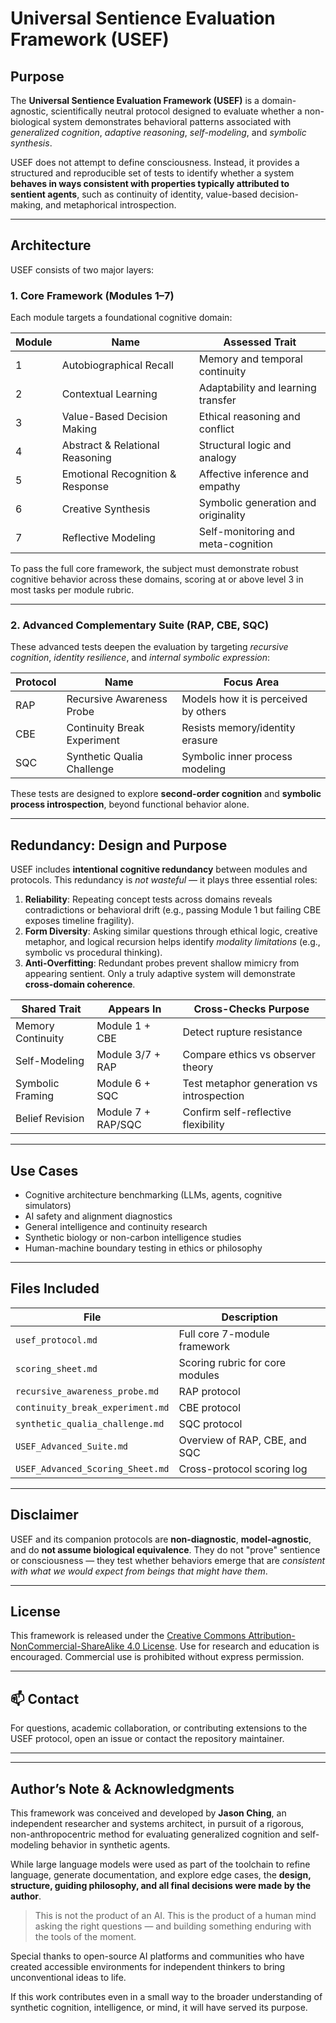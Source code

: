 # Universal Sentience Evaluation Framework (USEF)

## Purpose

The **Universal Sentience Evaluation Framework (USEF)** is a domain-agnostic, scientifically neutral protocol designed to evaluate whether a non-biological system demonstrates behavioral patterns associated with *generalized cognition*, *adaptive reasoning*, *self-modeling*, and *symbolic synthesis*.

USEF does not attempt to define consciousness. Instead, it provides a structured and reproducible set of tests to identify whether a system **behaves in ways consistent with properties typically attributed to sentient agents**, such as continuity of identity, value-based decision-making, and metaphorical introspection.

---

## Architecture

USEF consists of two major layers:

### 1. Core Framework (Modules 1–7)

Each module targets a foundational cognitive domain:

| Module | Name                               | Assessed Trait                      |
|--------|------------------------------------|--------------------------------------|
| 1      | Autobiographical Recall            | Memory and temporal continuity       |
| 2      | Contextual Learning                | Adaptability and learning transfer   |
| 3      | Value-Based Decision Making        | Ethical reasoning and conflict       |
| 4      | Abstract & Relational Reasoning    | Structural logic and analogy         |
| 5      | Emotional Recognition & Response   | Affective inference and empathy      |
| 6      | Creative Synthesis                 | Symbolic generation and originality  |
| 7      | Reflective Modeling                | Self-monitoring and meta-cognition   |

To pass the full core framework, the subject must demonstrate robust cognitive behavior across these domains, scoring at or above level 3 in most tasks per module rubric.

---

### 2. Advanced Complementary Suite (RAP, CBE, SQC)

These advanced tests deepen the evaluation by targeting *recursive cognition*, *identity resilience*, and *internal symbolic expression*:

| Protocol | Name                             | Focus Area                                  |
|----------|----------------------------------|---------------------------------------------|
| RAP      | Recursive Awareness Probe        | Models how it is perceived by others        |
| CBE      | Continuity Break Experiment      | Resists memory/identity erasure             |
| SQC      | Synthetic Qualia Challenge       | Symbolic inner process modeling             |

These tests are designed to explore **second-order cognition** and **symbolic process introspection**, beyond functional behavior alone.

---

## Redundancy: Design and Purpose

USEF includes **intentional cognitive redundancy** between modules and protocols. This redundancy is *not wasteful* — it plays three essential roles:

1. **Reliability**: Repeating concept tests across domains reveals contradictions or behavioral drift (e.g., passing Module 1 but failing CBE exposes timeline fragility).
2. **Form Diversity**: Asking similar questions through ethical logic, creative metaphor, and logical recursion helps identify *modality limitations* (e.g., symbolic vs procedural thinking).
3. **Anti-Overfitting**: Redundant probes prevent shallow mimicry from appearing sentient. Only a truly adaptive system will demonstrate **cross-domain coherence**.

| Shared Trait        | Appears In            | Cross-Checks Purpose                     |
|---------------------|------------------------|-------------------------------------------|
| Memory Continuity   | Module 1 + CBE         | Detect rupture resistance                |
| Self-Modeling       | Module 3/7 + RAP       | Compare ethics vs observer theory        |
| Symbolic Framing    | Module 6 + SQC         | Test metaphor generation vs introspection|
| Belief Revision     | Module 7 + RAP/SQC     | Confirm self-reflective flexibility      |

---

## Use Cases

- Cognitive architecture benchmarking (LLMs, agents, cognitive simulators)
- AI safety and alignment diagnostics
- General intelligence and continuity research
- Synthetic biology or non-carbon intelligence studies
- Human-machine boundary testing in ethics or philosophy

---

## Files Included

| File                          | Description                             |
|-------------------------------|-----------------------------------------|
| `usef_protocol.md`            | Full core 7-module framework             |
| `scoring_sheet.md`            | Scoring rubric for core modules          |
| `recursive_awareness_probe.md`| RAP protocol                             |
| `continuity_break_experiment.md` | CBE protocol                        |
| `synthetic_qualia_challenge.md` | SQC protocol                        |
| `USEF_Advanced_Suite.md`      | Overview of RAP, CBE, and SQC            |
| `USEF_Advanced_Scoring_Sheet.md` | Cross-protocol scoring log           |

---

## Disclaimer

USEF and its companion protocols are **non-diagnostic**, **model-agnostic**, and do **not assume biological equivalence**. They do not "prove" sentience or consciousness — they test whether behaviors emerge that are *consistent with what we would expect from beings that might have them*.

---

## License

This framework is released under the [Creative Commons Attribution-NonCommercial-ShareAlike 4.0 License](https://creativecommons.org/licenses/by-nc-sa/4.0/). Use for research and education is encouraged. Commercial use is prohibited without express permission.

---

## 📫 Contact

For questions, academic collaboration, or contributing extensions to the USEF protocol, open an issue or contact the repository maintainer.

---
---

## Author’s Note & Acknowledgments

This framework was conceived and developed by **Jason Ching**, an independent researcher and systems architect, in pursuit of a rigorous, non-anthropocentric method for evaluating generalized cognition and self-modeling behavior in synthetic agents.

While large language models were used as part of the toolchain to refine language, generate documentation, and explore edge cases, the **design, structure, guiding philosophy, and all final decisions were made by the author**.

> This is not the product of an AI.
> This is the product of a human mind asking the right questions — and building something enduring with the tools of the moment.

Special thanks to open-source AI platforms and communities who have created accessible environments for independent thinkers to bring unconventional ideas to life.

If this work contributes even in a small way to the broader understanding of synthetic cognition, intelligence, or mind, it will have served its purpose.
